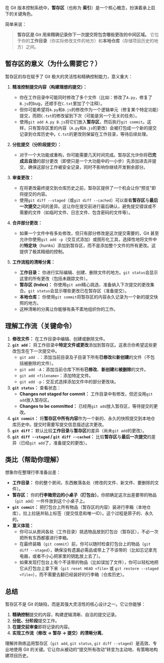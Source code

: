 在 Git 版本控制系统中，**暂存区**（也称为 **索引**）是一个核心概念，扮演着承上启下的关键角色。

简单来说：

> **暂存区是 Git 用来精确记录你下一次提交将包含哪些更改的中间区域。** 它位于你的**工作目录**（你实际修改文件的地方）和**本地仓库**（存储项目历史的地方）之间。

## 暂存区的意义（为什么需要它？）

暂存区的存在赋予了 Git 极大的灵活性和精确控制能力，意义重大：

1.  **精准控制提交内容（构建理想的提交）：**
    *   你在工作目录中可能同时修改了多个文件（比如：修改了`A.py`，修复了`B.js`的bug，还顺手在`C.txt`里加了个注释）。
    *   但你可能希望将`A.py`和`B.js`的修改作为一个逻辑单元（修复某个特定功能）提交，而把`C.txt`的修改留到下次（可能是另一个无关的任务）。
    *   使用`git add A.py B.js`将它们放入**暂存区**，然后执行`git commit`。这样，只有暂存区里的内容（`A.py`和`B.js`的更改）会被打包成一个新的提交记录到仓库历史中。`C.txt`的更改则保留在工作目录，等待后续处理。

2.  **分批提交（分阶段提交）：**
    *   对于一个大功能或重构，你可能需要几天时间完成。暂存区允许你将**已完成且自洽**的部分更改（即使只是一个大功能中的一小步）先添加进去并提交，确保这部分工作被安全记录，同时不影响你继续开发剩余部分。

3.  **审查更改：**
    *   在将更改最终提交到仓库历史之前，暂存区提供了一个机会让你“预览”即将提交的内容。
    *   使用`git diff --staged`（或`git diff --cached`）可以查看**暂存区**与**最后一次提交**之间的差异。这让你在提交前进行最后确认，避免提交错误或不需要的文件（如临时文件、日志文件、包含密码的文件等）。

4.  **合并部分更改：**
    *   如果一个文件中有多处修改，但只有部分修改是这次提交需要的，Git 甚至允许你使用`git add -p`（交互式添加）或图形化工具，选择性地将文件中的**特定块**（hunks）添加到暂存区，而不是添加整个文件的所有更改。这提供了极其精细的控制。

5.  **工作流程的清晰分离：**
    *   **工作目录：** 你进行实际编辑、创建、删除文件的地方。`git status`会显示这里的所有更改（包括未跟踪文件）。
    *   **暂存区 (Index)：** 你使用`git add`精心挑选、准备纳入下次提交的更改集合。`git status`会显示哪些更改已在暂存区（准备提交）。
    *   **本地仓库：** 你使用`git commit`将暂存区的内容永久记录为一个新的提交快照的地方。
    *   这种清晰的分离让你能够有条不紊地组织你的工作。

## 理解工作流（关键命令）

1.  **修改文件：** 在工作目录中编辑、创建或删除文件。
2.  **`git add`：** 将工作目录中**特定文件或更改**添加到暂存区。这表示你希望这些更改包含在下一次提交中。
    *   `git add .`：添加当前目录及子目录下所有**已修改**和**新创建**的文件（不包括被删除的文件）。
    *   `git add -A`：添加当前仓库下所有**已修改**、**新创建**和**被删除**的文件。
    *   `git add <filename>`：添加特定文件。
    *   `git add -p`：交互式选择添加文件中的部分更改块。
3.  **`git status`：** 查看状态：
    *   **Changes not staged for commit：** 工作目录中有修改，但还没用`git add`放入暂存区。
    *   **Changes to be committed：** 已经用`git add`放入暂存区，等待提交的更改。
4.  **`git commit`：** 将**暂存区中所有内容**作为一个新的、永久的快照提交到本地仓库历史中。提交时需要写提交信息描述这次更改。
5.  **`git diff`：** 默认比较**工作目录**与**暂存区**的差异（尚未`git add`的更改）。
6.  **`git diff --staged` / `git diff --cached`：** 比较**暂存区**与**最后一次提交**的差异（已经`git add`了，准备提交的更改）。

## 类比（帮助你理解）

想象你在整理行李准备出差：

*   **工作目录：** 你的整个房间，东西散落各处（修改的文件、新文件、要删除的文件）。
*   **暂存区：** 你的**行李箱旁边的小桌子（打包台）**。你把确定这次出差要带的物品（`git add`）一件件放到这个小桌子上。
*   **`git commit`：** 把打包台上所有物品（暂存区的内容）装进行李箱（本地仓库），拉上拉链并贴上标签（提交信息和唯一ID）。这个过程是原子的、永久的。
*   **意义体现：**
    *   你可以从房间各处（工作目录）挑选物品放到打包台（暂存区），不必一次把所有东西都塞进行李箱。
    *   在最终装箱（`git commit`）前，你可以随时检查打包台上的物品（`git diff --staged`），确保没有遗漏必需品或带上了不该带的（比如忘记拿充电器，或者不小心把家里的钥匙放上去了）。
    *   如果发现打包台上有个不该带的物品（比如误加了文件），你可以轻松地把它从打包台上拿下来（`git reset HEAD <file>` 或 `git restore --staged <file>`），而不需要去翻已经装好的行李箱（仓库历史）。

## 总结

暂存区不是 Git 的缺陷，而是其强大灵活性的核心设计之一。它让你能够：

1.  **精确控制**提交的内容，构建逻辑清晰、自洽的提交记录。
2.  **分批、分阶段**提交工作。
3.  **在提交前审查**即将记录的内容。
4.  **实现工作流（修改 -> 暂存 -> 提交）的清晰分离**。

理解并熟练运用暂存区（`git add`, `git status`, `git diff --staged`）是高效、专业地使用 Git 的关键。它让你从被动的“提交所有改动”转变为主动地、有策略地构建项目历史。